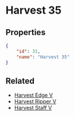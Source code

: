 # Harvest 35

<no description available>

## Properties

```json
{
    "id": 31,
    "name": "Harvest 35"
}
```

## Related

- [Harvest Edge V](../items/1162-harvest-edge-v.md)
- [Harvest Ripper V](../items/1161-harvest-ripper-v.md)
- [Harvest Staff V](../items/1160-harvest-staff-v.md)

